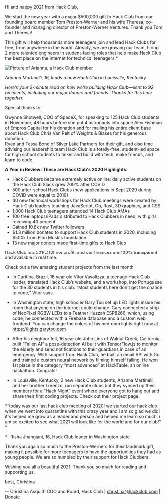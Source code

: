 Hi and happy 2021 from Hack Club,

We start the new year with a major $500,000 gift to Hack Club from our founding board member Tom Preston-Werner and his wife Theresa, co-founder and managing director of Preston-Werner Ventures. Thank you Tom and Theresa!

This gift will help thousands more teenagers join and lead Hack Clubs for free, from anywhere in the world. Already, we are growing our team, hiring 2 more talented engineers in student-facing roles that help make Hack Club the best place on the internet for technical teenagers.*

![Picture of Arianna, a Hack Club member](https://cloud-gigdgnkf3-hack-club-bot.vercel.app/01610487788.jpeg)

*Arianna Martinelli, 16, leads a new Hack Club in Louisville, Kentucky.*

*Here’s your 2-minute read on how we’re building Hack Club—sent to 92 recipients, including our major donors and friends. Thanks for this time together.*

Special thanks to:

Gwynne Shotwell, COO of SpaceX, for speaking to 125 Hack Club students in November, 48 hours before she put 4 astronauts into space 
Alex Fishman of Empros Capital for his donation and for mailing his entire client base about Hack Club 
Chris Van Pelt of Weights & Biases for his generous donation  
Ryan and Tessa Bone of Silver Lake Partners for their gift, and also time advising our leadership team 
Hack Club is a totally-free, student-led space for high school students to tinker and build with tech, make friends, and learn to code. 

**A Year in Review: These are Hack Club's 2020 Highlights:**

- Hack Clubbers became extremely active online: daily active students on the Hack Club Slack grew 700% after COVID
- 500 after-school Hack Clubs (new applications in Sept 2020 during COVID were equal to 2019)
- 40 new technical workshops for Hack Club meetings were created by Hack Club leaders teaching JavaScript, Go, Rust, 3D graphics, and CSS
- 1,000 Hack Club teenagers attended 14 Hack Club AMAs
- 100 free laptops/iPads distributed to Hack Clubbers in need, with girls receiving 40 percent
- Gained 10.8k new Twitter followers
- $1.3 million donated to support Hack Club students in 2020, including $500k from Elon Musk's foundation
- 13 new major donors made first-time gifts to Hack Club

Hack Club is a 501(c)(3) nonprofit, and our finances are 100% transparent and available in real time. 

Check out a few amazing student projects from the last month: 

- In Curitiba, Brazil, 16 year old Vitor Vavolizza, a teenage Hack Club leader, translated Hack Club’s website, and a workshop, into Portuguese for the 30 students in his club. “Most students here don't get the chance to code,” Vitor says.

- In Washington state, high schooler Gary Tou set up LED lights inside his room that anyone on the internet could change. Gary connected a strip of NeoPixel RGBW LEDs to a Feather Huzzah ESP8266, which, using code, he connected with a Firebase database and a custom web frontend. You can change the colors of his bedroom lights right now at https://lights.garytou.com

- After his neighbor fell, 16 year old John Lins of Walnut Creek, California, built “Fallen AI” a pose-detection AI built with TensorFlow.js to monitor the elderly and send notifications to their guardians in case of an emergency. With support from Hack Club, he built an email API with Go and trained a custom neural network by filming himself falling. He won 1st place in the category “most advanced” at HackTable, an online hackathon. Congrats!

- In Louisville, Kentucky, 2 new Hack Club students, Arianna Martinelli, and her brother Lorenzo, run separate clubs but they synced up their members for a “Hack Night” event where everyone got to hang out and share their first coding projects. Check out their project page.

*“today was our last hack club meeting of 2020! we started our hack club when we went into quarantine with this crazy year and i am so glad we did! it's helped me grow as a leader and person and helped me learn so much. i am so excited to see what 2021 will look like for the world and for our club!” *

*- Risha Jhangiani, 16, Hack Club leader in Washington state

Thank you again so much to the Preston-Werners for their landmark gift, making it possible for more teenagers to have the opportunities they had as young people. We are so humbled by their support for Hack Clubbers.

Wishing you all a beautiful 2021. Thank you so much for reading and supporting us.

best, Christina

--
Christina Asquith
COO and Board, Hack Club | christina@hackclub.com | [Donate](https://hackclub.com/donate/ "Donate Page")
